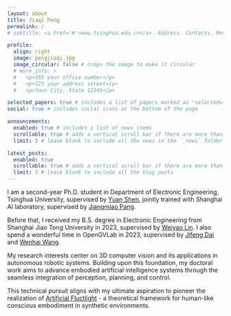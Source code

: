 ```yaml
---
layout: about
title: Jiaqi Peng
permalink: /
# subtitle: <a href='#'>www.tsinghua.edu.cn</a>. Address. Contacts. Motto. Etc.

profile:
  align: right
  image: pengjiaqi.jpg
  image_circular: false # crops the image to make it circular
  # more_info: >
  #   <p>555 your office number</p>
  #   <p>123 your address street</p>
  #   <p>Your City, State 12345</p>

selected_papers: true # includes a list of papers marked as "selected={true}"
social: true # includes social icons at the bottom of the page

announcements:
  enabled: true # includes a list of news items
  scrollable: true # adds a vertical scroll bar if there are more than 3 news items
  limit: 5 # leave blank to include all the news in the `_news` folder

latest_posts:
  enabled: true
  scrollable: true # adds a vertical scroll bar if there are more than 3 new posts items
  limit: 3 # leave blank to include all the blog posts
---
```

I am a second-year Ph.D. student in Department of Electronic Engineering, Tsinghua University, supervised by [Yuan Shen](https://oa.ee.tsinghua.edu.cn/~shenyuan/), jointly trained with Shanghai AI laboratory, supervised by [Jiangmiao Pang](https://oceanpang.github.io/). 

Before that, I received my B.S. degree in Electronic Engineering from Shanghai Jiao Tong University in 2023, supervised by [Weiyao Lin](https://weiyaolin.github.io/). I also spend a wonderful time in OpenGVLab in 2023, supervised by [Jifeng Dai](https://jifengdai.org/) and [Wenhai Wang](https://whai362.github.io/).

My research interests center on 3D computer vision and its applications in autonomous robotic systems. Building upon this foundation, my doctoral work aims to advance embodied artificial intelligence systems through the seamless integration of perception, planning, and control. 

This technical pursuit aligns with my ultimate aspiration to pioneer the realization of [Artificial Fluctlight](https://swordartonline.fandom.com/wiki/Project_Alicization) - a theoretical framework for human-like conscious embodiment in synthetic environments.

<!-- Write your biography here. Tell the world about yourself. Link to your favorite [subreddit](http://reddit.com). You can put a picture in, too. The code is already in, just name your picture `prof_pic.jpg` and put it in the `img/` folder.

Put your address / P.O. box / other info right below your picture. You can also disable any of these elements by editing `profile` property of the YAML header of your `_pages/about.md`. Edit `_bibliography/papers.bib` and Jekyll will render your [publications page](/al-folio/publications/) automatically.

Link to your social media connections, too. This theme is set up to use [Font Awesome icons](https://fontawesome.com/) and [Academicons](https://jpswalsh.github.io/academicons/), like the ones below. Add your Facebook, Twitter, LinkedIn, Google Scholar, or just disable all of them. -->
